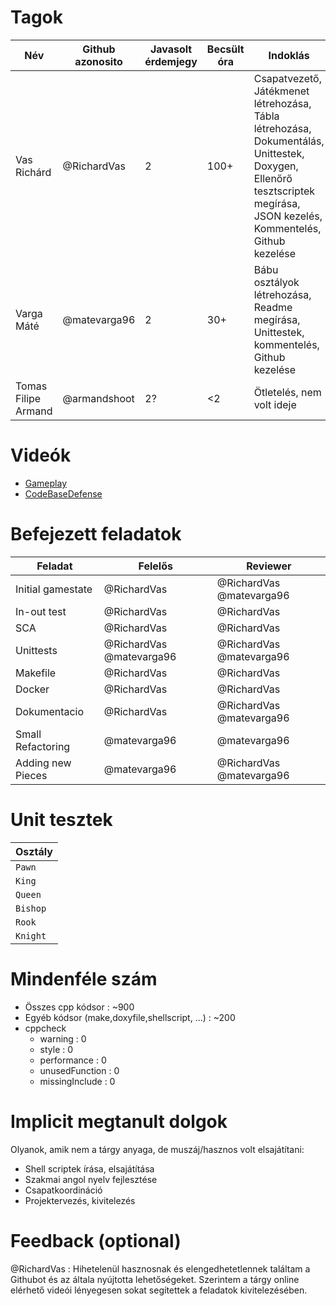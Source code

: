 # Tagok

| Név | Github azonosito  | Javasolt érdemjegy | Becsült óra | Indoklás  | 
| --- | ---- | --- | ------------------ | --------- |
| Vas Richárd | @RichardVas | 2 | 100+ | Csapatvezető, Játékmenet létrehozása, Tábla létrehozása, Dokumentálás, Unittestek, Doxygen, Ellenőrő tesztscriptek megírása, JSON kezelés, Kommentelés, Github kezelése |
| Varga Máté | @matevarga96 | 2 | 30+ | Bábu osztályok létrehozása, Readme megírása, Unittestek, kommentelés, Github kezelése  |
| Tomas Filipe Armand | @armandshoot | 2? | <2 | Ötletelés, nem volt ideje |


# Videók

 - [Gameplay](/videos/gameplay.mp4)
 - [CodeBaseDefense](/videos/codebasedefence.mp4)

# Befejezett feladatok

| Feladat |  Felelős | Reviewer | 
| --- |  --- | ------------------ | 
| Initial gamestate  | @RichardVas| @RichardVas @matevarga96| 
| In-out test | @RichardVas| @RichardVas| 
| SCA | @RichardVas| @RichardVas | 
| Unittests| @RichardVas @matevarga96| @RichardVas @matevarga96|
| Makefile | @RichardVas| @RichardVas | 
| Docker | @RichardVas| @RichardVas |
| Dokumentacio | @RichardVas| @RichardVas @matevarga96 |
| Small Refactoring |@matevarga96|  @matevarga96|
| Adding new Pieces |@matevarga96| @RichardVas  @matevarga96|


# Unit tesztek

| Osztály |
| --- | 
| `Pawn` | 
| `King` |
| `Queen` |
| `Bishop` |
| `Rook` |
| `Knight` |

# Mindenféle szám
 - Összes cpp kódsor : ~900
 - Egyéb kódsor (make,doxyfile,shellscript, ...) : ~200
 - cppcheck
   - warning : 0
   - style : 0
   - performance : 0
   - unusedFunction :  0
   - missingInclude :  0

# Implicit megtanult dolgok
Olyanok, amik nem a tárgy anyaga, de muszáj/hasznos volt elsajátítani:
- Shell scriptek írása, elsajátítása
- Szakmai angol nyelv fejlesztése
- Csapatkoordináció
- Projektervezés, kivitelezés



# Feedback (optional)
 
@RichardVas : Hihetelenül hasznosnak és elengedhetetlennek találtam a Githubot és az általa nyújtotta lehetőségeket. Szerintem a tárgy online elérhető videói lényegesen sokat segítettek a feladatok kivitelezésében.
